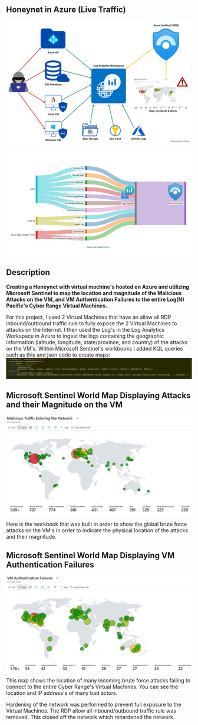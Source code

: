 ## Honeynet in Azure (Live Traffic)

![FullDisplay](https://github.com/JordanBuring/Files/blob/main/AzureFullDisplay.png)

![Microsoft Sentinel Data Flow](https://github.com/JordanBuring/Files/blob/main/MicrosoftSentinelFlowChart.jpg)

## Description 

**Creating a Honeynet with virtual machine's hosted on Azure and utilizing Microsoft Sentinel to map the location and magnitude of the Malicious Attacks on the VM, and VM Authentication Failures to the entire Log(N) Pacific's Cyber Range Virtual Machines.**

For this project, I used 2 Virtual Machines that have an allow all RDP inbound/outbound traffic rule to fully expose the 2 Virtual Machines to attacks on the Internet. I then used the Log's in the Log Analytics Workspace in Azure to ingest the logs containing the geographic information (latitude, longitude, state/province, and country) of the attacks on the VM's. Within Microsoft Sentinel's workbooks I added KQL queries such as this and json code to create maps:
![KQLQuery](https://github.com/JordanBuring/Files/blob/main/KQLquery1.jpg)



## Microsoft Sentinel World Map Displaying Attacks and their Magnitude on the VM
![MaliciousTraffic](https://github.com/JordanBuring/Files/blob/main/MaliciousTraffic.jpg)

Here is the workbook that was built in order to show the global brute force attacks on the VM's in order to indicate the physical location of the attacks and their magnitude.


## Microsoft Sentinel World Map Displaying VM Authentication Failures
![VMAuthFailures](https://github.com/JordanBuring/Files/blob/main/VMAuthFailures.jpg)


This map shows the location of many incoming brute force attacks failing to connect to the entire Cyber Range's Virtual Machines. You can see the location and IP address's of many bad actors.

Hardening of the network was performed to prevent full exposure to the Virtual Machines. The RDP allow all inbound/outbound traffic rule was removed. This closed off the network which rehardened the network.

